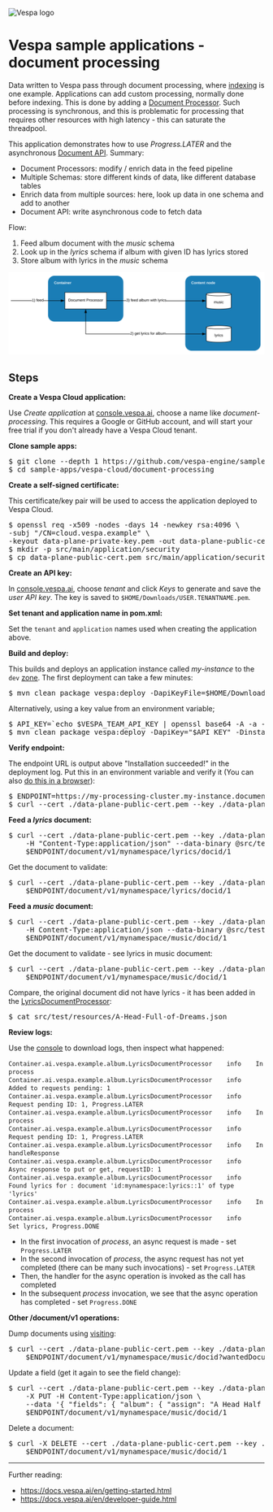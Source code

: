 <!-- Copyright Verizon Media. Licensed under the terms of the Apache 2.0 license. See LICENSE in the project root. -->

![Vespa logo](https://vespa.ai/assets/vespa-logo-color.png)

# Vespa sample applications - document processing

Data written to Vespa pass through document processing,
where [indexing](https://docs.vespa.ai/en/indexing.html) is one example.
Applications can add custom processing, normally done before indexing.
This is done by adding a [Document Processor](https://docs.vespa.ai/en/document-processing.html).
Such processing is synchronous, and this is problematic for processing
that requires other resources with high latency -
this can saturate the threadpool.

This application demonstrates how to use _Progress.LATER_
and the asynchronous [Document API](https://docs.vespa.ai/en/document-api-guide.html). Summary:
- Document Processors: modify / enrich data in the feed pipeline
- Multiple Schemas: store different kinds of data, like different database tables
- Enrich data from multiple sources: here, look up data in one schema and add to another
- Document API: write asynchronous code to fetch data

Flow:
1. Feed album document with the _music_ schema
1. Look up in the _lyrics_ schema if album with given ID has lyrics stored
1. Store album with lyrics in the _music_ schema

![image](img/async-docproc.svg)


## Steps

**Create a Vespa Cloud application:**

Use _Create application_ at [console.vespa.ai](http://console.vespa.ai),
choose a name like _document-processing_.
This requires a Google or GitHub account,
and will start your free trial if you don't already have a Vespa Cloud tenant.


**Clone sample apps:**

<pre data-test="exec">
$ git clone --depth 1 https://github.com/vespa-engine/sample-apps.git
$ cd sample-apps/vespa-cloud/document-processing
</pre>


**Create a self-signed certificate:**

This certificate/key pair will be used to access the application deployed to Vespa Cloud.
<pre data-test="exec">
$ openssl req -x509 -nodes -days 14 -newkey rsa:4096 \
-subj "/CN=cloud.vespa.example" \
-keyout data-plane-private-key.pem -out data-plane-public-cert.pem
$ mkdir -p src/main/application/security
$ cp data-plane-public-cert.pem src/main/application/security/clients.pem
</pre>


**Create an API key:**

In [console.vespa.ai](http://console.vespa.ai),
choose _tenant_ and click _Keys_ to generate and save the _user API key_.
The key is saved to `$HOME/Downloads/USER.TENANTNAME.pem`.


**Set tenant and application name in pom.xml:**

Set the `tenant` and `application` names used when creating the application above.


**Build and deploy:**

This builds and deploys an application instance called _my-instance_
to the `dev` [zone](https://cloud.vespa.ai/en/reference/zones).
The first deployment can take a few minutes:
<pre>
$ mvn clean package vespa:deploy -DapiKeyFile=$HOME/Downloads/USER.TENANTNAME.pem -Dinstance=my-instance
</pre>
Alternatively, using a key value from an environment variable;
<pre data-test="exec">
$ API_KEY=`echo $VESPA_TEAM_API_KEY | openssl base64 -A -a -d`
$ mvn clean package vespa:deploy -DapiKey="$API_KEY" -Dinstance=my-instance
</pre>


**Verify endpoint:**

The endpoint URL is output above "Installation succeeded!" in the deployment log.
Put this in an environment variable and verify it
(You can also [do this in a browser](https://cloud.vespa.ai/en/security-model#using-a-browser)):
<pre data-test="exec">
$ ENDPOINT=https://my-processing-cluster.my-instance.document-processing.vespa-team.aws-us-east-1c.dev.public.vespa.oath.cloud
$ curl --cert ./data-plane-public-cert.pem --key ./data-plane-private-key.pem $ENDPOINT
</pre>


**Feed a _lyrics_ document:**

<pre data-test="exec">
$ curl --cert ./data-plane-public-cert.pem --key ./data-plane-private-key.pem \
    -H "Content-Type:application/json" --data-binary @src/test/resources/A-Head-Full-of-Dreams-lyrics.json \
    $ENDPOINT/document/v1/mynamespace/lyrics/docid/1
</pre>
Get the document to validate:
<pre data-test="exec">
$ curl --cert ./data-plane-public-cert.pem --key ./data-plane-private-key.pem \
    $ENDPOINT/document/v1/mynamespace/lyrics/docid/1
</pre>


**Feed a _music_ document:**

<pre data-test="exec">
$ curl --cert ./data-plane-public-cert.pem --key ./data-plane-private-key.pem \
    -H Content-Type:application/json --data-binary @src/test/resources/A-Head-Full-of-Dreams.json \
    $ENDPOINT/document/v1/mynamespace/music/docid/1
</pre>
Get the document to validate - see lyrics in music document:
<pre data-test="exec">
$ curl --cert ./data-plane-public-cert.pem --key ./data-plane-private-key.pem \
    $ENDPOINT/document/v1/mynamespace/music/docid/1
</pre>
Compare, the original document did not have lyrics - it has been added in the
[LyricsDocumentProcessor](src/main/java/ai/vespa/example/album/LyricsDocumentProcessor.java):
<pre data-test="exec">
$ cat src/test/resources/A-Head-Full-of-Dreams.json
</pre>


**Review logs:**

Use the [console](http://console.vespa.ai) to download logs, then inspect what happened:
```
Container.ai.vespa.example.album.LyricsDocumentProcessor	info	In process
Container.ai.vespa.example.album.LyricsDocumentProcessor	info	  Added to requests pending: 1
Container.ai.vespa.example.album.LyricsDocumentProcessor	info	  Request pending ID: 1, Progress.LATER
Container.ai.vespa.example.album.LyricsDocumentProcessor	info	In process
Container.ai.vespa.example.album.LyricsDocumentProcessor	info	  Request pending ID: 1, Progress.LATER
Container.ai.vespa.example.album.LyricsDocumentProcessor	info	In handleResponse
Container.ai.vespa.example.album.LyricsDocumentProcessor	info	  Async response to put or get, requestID: 1
Container.ai.vespa.example.album.LyricsDocumentProcessor	info	  Found lyrics for : document 'id:mynamespace:lyrics::1' of type 'lyrics'
Container.ai.vespa.example.album.LyricsDocumentProcessor	info	In process
Container.ai.vespa.example.album.LyricsDocumentProcessor	info	  Set lyrics, Progress.DONE
```
- In the first invocation of _process_, an async request is made - set `Progress.LATER`
- In the second invocation of _process_, the async request has not yet completed
  (there can be many such invocations)  - set `Progress.LATER`
- Then, the handler for the async operation is invoked as the call has completed
- In the subsequent _process_ invocation, we see that the async operation has completed -
  set `Progress.DONE`


**Other /document/v1 operations:**

Dump documents using [visiting](https://docs.vespa.ai/en/content/visiting.html):
<pre data-test="exec">
$ curl --cert ./data-plane-public-cert.pem --key ./data-plane-private-key.pem \
    $ENDPOINT/document/v1/mynamespace/music/docid?wantedDocumentCount=100
</pre>

Update a field (get it again to see the field change):
<pre data-test="exec">
$ curl --cert ./data-plane-public-cert.pem --key ./data-plane-private-key.pem \
    -X PUT -H Content-Type:application/json \
    --data '{ "fields": { "album": { "assign": "A Head Half Full of Dreams" } } }' \
    $ENDPOINT/document/v1/mynamespace/music/docid/1
</pre>

Delete a document:
<pre data-test="exec">
$ curl -X DELETE --cert ./data-plane-public-cert.pem --key ./data-plane-private-key.pem \
    $ENDPOINT/document/v1/mynamespace/music/docid/1
</pre>


--------------------------------

Further reading:

* https://docs.vespa.ai/en/getting-started.html
* https://docs.vespa.ai/en/developer-guide.html
